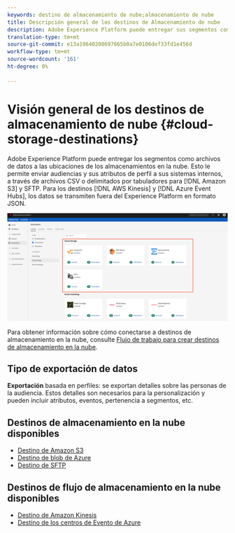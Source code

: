 ```yaml
---
keywords: destino de almacenamiento de nube;almacenamiento de nube
title: Descripción general de los destinos de Almacenamiento de nube
description: Adobe Experience Platform puede entregar sus segmentos como archivos de datos a sus ubicaciones de Amazon S3, AWS Kinesis, Azure Evento Hubs o SFTP cloud almacenamiento.
translation-type: tm+mt
source-git-commit: e13a19640208697665b0a7e0106def33fd1e456d
workflow-type: tm+mt
source-wordcount: '161'
ht-degree: 0%

---
```



# Visión general de los destinos de almacenamiento de nube {#cloud-storage-destinations}

Adobe Experience Platform puede entregar los segmentos como archivos de datos a las ubicaciones de los almacenamientos en la nube. Esto le permite enviar audiencias y sus atributos de perfil a sus sistemas internos, a través de archivos CSV o delimitados por tabuladores para [!DNL Amazon S3] y SFTP. Para los destinos [!DNL AWS Kinesis] y [!DNL Azure Event Hubs], los datos se transmiten fuera del Experience Platform en formato JSON.

![Destinos de almacenamiento de Adobe cloud](../../assets/catalog/cloud-storage/cloud-storage-destinations.png)

Para obtener información sobre cómo conectarse a destinos de almacenamiento en la nube, consulte [Flujo de trabajo para crear destinos de almacenamiento en la nube](./workflow.md).

## Tipo de exportación de datos

**Exportación**  basada en perfiles: se exportan detalles sobre las personas de la audiencia. Estos detalles son necesarios para la personalización y pueden incluir atributos, eventos, pertenencia a segmentos, etc.

## Destinos de almacenamiento en la nube disponibles

- [Destino de Amazon S3](./amazon-s3.md)
- [Destino de blob de Azure](./azure-blob.md)
- [Destino de SFTP](./sftp.md)

## Destinos de flujo de almacenamiento en la nube disponibles

- [Destino de Amazon Kinesis](./amazon-kinesis.md)
- [Destino de los centros de Evento de Azure](./azure-event-hubs.md)